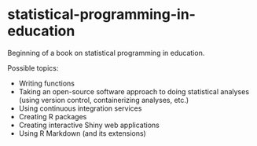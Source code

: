 # statistical-programming-in-education

Beginning of a book on statistical programming in education. 

Possible topics:

- Writing functions
- Taking an open-source software approach to doing statistical analyses (using version control, containerizing analyses, etc.)
- Using continuous integration services
- Creating R packages
- Creating interactive Shiny web applications
- Using R Markdown (and its extensions)
